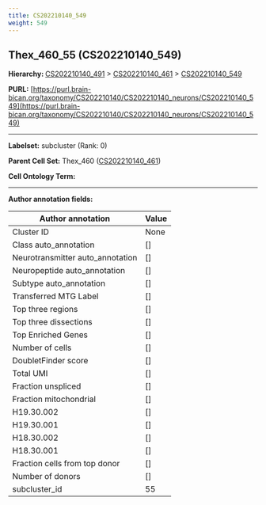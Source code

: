 ```yaml
---
title: CS202210140_549
weight: 549
---
```

## Thex_460_55 (CS202210140_549)
<b>Hierarchy: </b>
[CS202210140_491](../CS202210140_491) >
[CS202210140_461](../CS202210140_461) >
[CS202210140_549](../CS202210140_549)

**PURL:** [https://purl.brain-bican.org/taxonomy/CS202210140/CS202210140_neurons/CS202210140_549](https://purl.brain-bican.org/taxonomy/CS202210140/CS202210140_neurons/CS202210140_549)

---


**Labelset:** subcluster (Rank: 0)

**Parent Cell Set:** Thex_460 ([CS202210140_461](../CS202210140_461))



**Cell Ontology Term:** 

[MARKER GENES.]: #


---

[TRANSFERRED ANNOTATIONS.]: #


[AUTHOR ANNOTATION FIELDS.]: #


**Author annotation fields:**

| Author annotation | Value |
|-------------------|-------|
|Cluster ID|None|
|Class auto_annotation|[]|
|Neurotransmitter auto_annotation|[]|
|Neuropeptide auto_annotation|[]|
|Subtype auto_annotation|[]|
|Transferred MTG Label|[]|
|Top three regions|[]|
|Top three dissections|[]|
|Top Enriched Genes|[]|
|Number of cells|[]|
|DoubletFinder score|[]|
|Total UMI|[]|
|Fraction unspliced|[]|
|Fraction mitochondrial|[]|
|H19.30.002|[]|
|H19.30.001|[]|
|H18.30.002|[]|
|H18.30.001|[]|
|Fraction cells from top donor|[]|
|Number of donors|[]|
|subcluster_id|55|
